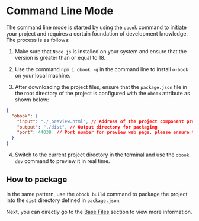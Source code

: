 # Command Line Mode

The command line mode is started by using the `obook` command to initiate your project and requires a certain foundation of development knowledge. The process is as follows:

1. Make sure that `Node.js` is installed on your system and ensure that the version is greater than or equal to 18.

2. Use the command `npm i obook -g` in the command line to install `o-book` on your local machine.

3. After downloading the project files, ensure that the `package.json` file in the root directory of the project is configured with the `obook` attribute as shown below:


```json
{
  "obook": {
    "input": "./_preview.html", // Address of the project component preview page
    "output": "./dist", // Output directory for packaging
    "port": 44038  // Port number for preview web page, please ensure that the port number does not conflict with other services
  }
}
```

4. Switch to the current project directory in the terminal and use the `obook dev` command to preview it in real time. 

## How to package

In the same pattern, use the `obook build` command to package the project into the `dist` directory defined in `package.json`.

Next, you can directly go to the [Base Files](../base-files.md) section to view more information.
